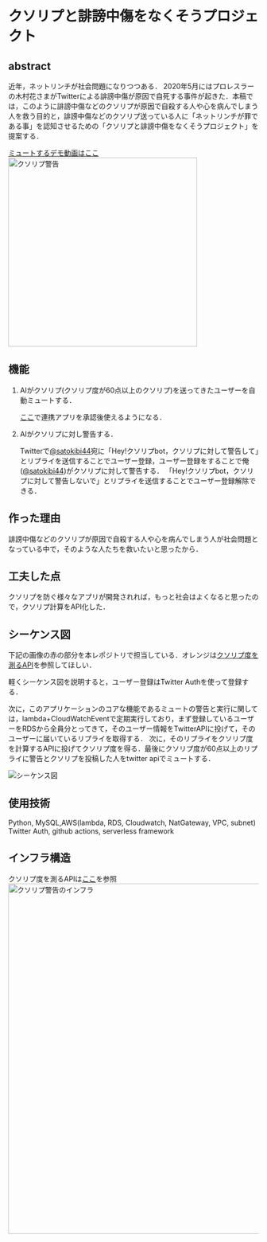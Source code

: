 # クソリプと誹謗中傷をなくそうプロジェクト
## abstract
近年，ネットリンチが社会問題になりつつある．
2020年5月にはプロレスラーの木村花さまがTwitterによる誹謗中傷が原因で自死する事件が起きた．本稿では，このように誹謗中傷などのクソリプが原因で自殺する人や心を病んでしまう人を救う目的と，誹謗中傷などのクソリプ送っている人に「ネットリンチが罪である事」を認知させるための「クソリプと誹謗中傷をなくそうプロジェクト」を提案する．

[ミュートするデモ動画はここ](https://www.youtube.com/watch?v=UTLDZ1VVu5I)
<img width="380" alt="クソリプ警告" src="https://user-images.githubusercontent.com/52820882/134812732-fa0ce121-5403-4f31-8529-850654666c89.png">

## 機能
1. AIがクソリプ(クソリプ度が60点以上のクソリプ)を送ってきたユーザーを自動ミュートする．

    [ここ](https://41pu0ds06l.execute-api.us-east-2.amazonaws.com/default/twitter-api-callback?oauth_token=a&oauth_verifier=a)で連携アプリを承認後使えるようになる．
2. AIがクソリプに対し警告する．

    Twitterで[@satokibi44](https://twitter.com/satokibi44)宛に「Hey!クソリプbot，クソリプに対して警告して」とリプライを送信することでユーザー登録，ユーザー登録をすることで俺([@satokibi44](https://twitter.com/satokibi44))がクソリプに対して警告する．
    「Hey!クソリプbot，クソリプに対して警告しないで」とリプライを送信することでユーザー登録解除できる．
    
## 作った理由
誹謗中傷などのクソリプが原因で自殺する人や心を病んでしまう人が社会問題となっている中で，そのような人たちを救いたいと思ったから．

## 工夫した点
クソリプを防ぐ様々なアプリが開発されれば，もっと社会はよくなると思ったので，クソリプ計算をAPI化した．

## シーケンス図
下記の画像の赤の部分を本レポジトリで担当している．オレンジは[クソリプ度を測るAPI](https://github.com/satokibi44/Kusorep_API)を参照してほしい．

軽くシーケンス図を説明すると，ユーザー登録はTwitter Authを使って登録する．

次に，このアプリケーションのコアな機能であるミュートの警告と実行に関しては，lambda+CloudWatchEventで定期実行しており，まず登録しているユーザーをRDSから全員分とってきて，そのユーザー情報をTwitterAPIに投げて，そのユーザーに届いているリプライを取得する．
次に，そのリプライをクソリプ度を計算するAPIに投げてクソリプ度を得る．最後にクソリプ度が60点以上のリプライに警告とクソリプを投稿した人をtwitter apiでミュートする．

<img alt="シーケンス図" src="https://user-images.githubusercontent.com/52820882/134813318-4d2c9b8d-5cab-43bb-8936-9fd2ee1aed66.png">

## 使用技術
Python, MySQL,AWS(lambda, RDS, Cloudwatch, NatGateway, VPC, subnet) Twitter Auth, github actions, serverless framework
## インフラ構造
クソリプ度を測るAPIは[ここ](https://github.com/satokibi44/Kusorep_API)を参照
<img width="704" alt="クソリプ警告のインフラ" src="https://user-images.githubusercontent.com/52820882/134812949-5c0c5c9a-485d-4824-b2a3-7bf80fc07aca.png">

